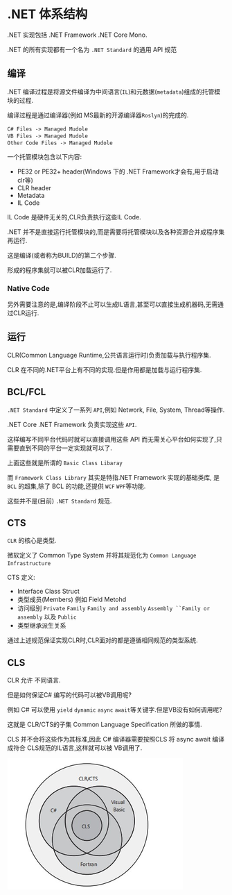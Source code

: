 # .NET 体系结构

 .NET 实现包括 .NET Framework .NET Core Mono.

 .NET 的所有实现都有一个名为 `.NET Standard` 的通用 API 规范

## 编译

.NET 编译过程是将源文件编译为中间语言(`IL`)和元数据(`metadata`)组成的托管模块的过程.

编译过程是通过编译器(例如 MS最新的开源编译器`Roslyn`)的完成的.

```shell
C# Files -> Managed Mudole
VB Files -> Managed Mudole
Other Code Files -> Managed Mudole
```

一个托管模块包含以下内容:

* PE32 or PE32+ header(Windows 下的 .NET Framework才会有,用于启动clr等)
* CLR header
* Metadata
* IL Code

IL Code 是硬件无关的,CLR负责执行这些IL Code.

.NET 并不是直接运行托管模块的,而是需要将托管模块以及各种资源合并成程序集再运行.

这是编译(或者称为BUILD)的第二个步骤.

形成的程序集就可以被CLR加载运行了.

### Native Code

另外需要注意的是,编译阶段不止可以生成IL语言,甚至可以直接生成机器码,无需通过CLR运行.

## 运行

CLR(Common Language Runtime,公共语言运行时)负责加载与执行程序集.

CLR 在不同的.NET平台上有不同的实现.但是作用都是加载与运行程序集.

## BCL/FCL

`.NET Standard` 中定义了一系列 `API`,例如 Network, File, System, Thread等操作.

.NET Core .NET Framework 负责实现这些 `API`.

这样编写不同平台代码时就可以直接调用这些 API 而无需关心平台如何实现了,只需要直到不同的平台一定实现就可以了.

上面这些就是所谓的 `Basic Class Libaray`

而 `Framework Class Library` 其实是特指.NET Framework 实现的基础类库, 是 `BCL` 的超集,除了 BCL 的功能,还提供 `WCF` `WPF`等功能.

这些并不是(目前) `.NET Standard` 规范.

## CTS

`CLR` 的核心是类型.

微软定义了 Common Type System 并将其规范化为 `Common Language Infrastructure`

CTS 定义:

* Interface Class Struct
* 类型成员(Members) 例如 Field Metohd
* 访问级别 `Private` `Family` `Family and assembly` `Assembly ``Family or assembly` 以及 `Public`
* 类型继承派生关系

通过上述规范保证实现CLR时,CLR面对的都是遵循相同规范的类型系统.

## CLS

CLR 允许 不同语言.

但是如何保证C# 编写的代码可以被VB调用呢?

例如 C# 可以使用 `yield` `dynamic` `async` `await`等关键字.但是VB没有如何调用呢?

这就是 CLR/CTS的子集 Common Language Specification 所做的事情.

CLS 并不会将这些作为其标准,因此 C# 编译器需要按照CLS 将 async await 编译成符合 CLS规范的IL语言,这样就可以被 VB调用了.

![Languages offer a subset of the CLR/CTS and a superset of the CLS](../img/0.cls-language-cts.jpg)
